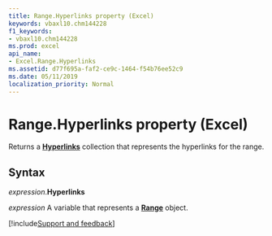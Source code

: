 ```yaml
---
title: Range.Hyperlinks property (Excel)
keywords: vbaxl10.chm144228
f1_keywords:
- vbaxl10.chm144228
ms.prod: excel
api_name:
- Excel.Range.Hyperlinks
ms.assetid: d77f695a-faf2-ce9c-1464-f54b76ee52c9
ms.date: 05/11/2019
localization_priority: Normal
---
```



# Range.Hyperlinks property (Excel)

Returns a **[Hyperlinks](Excel.Hyperlinks.md)** collection that represents the hyperlinks for the range.


## Syntax

_expression_.**Hyperlinks**

_expression_ A variable that represents a **[Range](excel.range(object).md)** object.



[!include[Support and feedback](~/includes/feedback-boilerplate.md)]